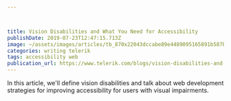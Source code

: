```yaml
---



title: Vision Disabilities and What You Need for Accessibility
publishDate: 2019-07-23T12:47:15.713Z
image: ~/assets/images/articles/tb_870x22043dccabe89e4489095165891b587bb6b.png
categories: writing telerik
tags: accessibility web
publication_url: https://www.telerik.com/blogs/vision-disabilities-and-what-you-need-for-accessibility
---
```


In this article, we'll define vision disabilities and talk about web development strategies for improving accessibility for users with visual impairments.
